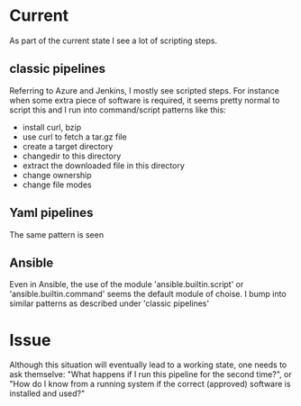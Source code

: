 # Current
As part of the current state I see a lot of scripting steps. 

## classic pipelines
Referring to Azure and Jenkins, I mostly see scripted steps.
For instance when some extra piece of software is required, it seems pretty normal to script this and I run into command/script patterns like this:
* install curl, bzip
* use curl to fetch a tar.gz file
* create a target directory
* changedir to this directory
* extract the downloaded file in this directory
* change ownership
* change file modes

## Yaml pipelines
The same pattern is seen

## Ansible
Even in Ansible, the use of the module 'ansible.builtin.script' or 'ansible.builtin.command' seems the default module of choise. I bump into similar patterns as described under 'classic pipelines'

# Issue
Although this situation will eventually lead to a working state, one needs to ask themselve: "What happens if I run this pipeline for the second time?", or "How do I know from a running system if the correct (approved) software is installed and used?"

